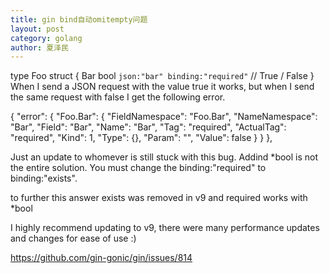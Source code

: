 ```yaml
---
title: gin bind自动omitempty问题
layout: post
category: golang
author: 夏泽民
---
```

type Foo struct {
	Bar bool `json:"bar" binding:"required"` // True / False
}
When I send a JSON request with the value true it works, but when I send the same request with false I get the following error.

{
	"error": {
		"Foo.Bar": {
			"FieldNamespace": "Foo.Bar",
          		"NameNamespace": "Bar",
			"Field": "Bar",
			"Name": "Bar",
			"Tag": "required",
			"ActualTag": "required",
			"Kind": 1,
			"Type": {},
			"Param": "",
			"Value": false
		}
	}
},
<!-- more -->
Just an update to whomever is still stuck with this bug. Addind *bool is not the entire solution. You must change the binding:"required" to binding:"exists".


to further this answer exists was removed in v9 and required works with *bool

I highly recommend updating to v9, there were many performance updates and changes for ease of use :)

https://github.com/gin-gonic/gin/issues/814